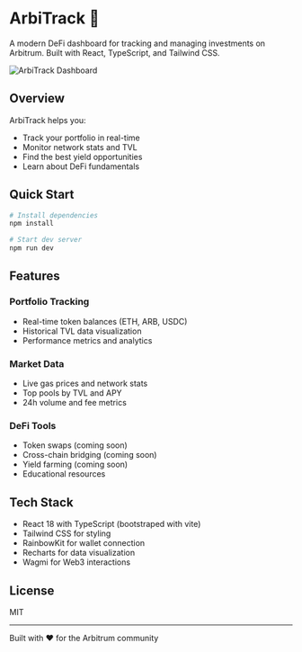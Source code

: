 # ArbiTrack 🚀

A modern DeFi dashboard for tracking and managing investments on Arbitrum. Built with React, TypeScript, and Tailwind CSS.

![ArbiTrack Dashboard](https://images.unsplash.com/photo-1642790106117-e829e14a795f?auto=format&fit=crop&q=80&w=2000&h=600)

## Overview

ArbiTrack helps you:

- Track your portfolio in real-time
- Monitor network stats and TVL
- Find the best yield opportunities
- Learn about DeFi fundamentals

## Quick Start

```bash
# Install dependencies
npm install

# Start dev server
npm run dev
```

## Features

### Portfolio Tracking

- Real-time token balances (ETH, ARB, USDC)
- Historical TVL data visualization
- Performance metrics and analytics

### Market Data

- Live gas prices and network stats
- Top pools by TVL and APY
- 24h volume and fee metrics

### DeFi Tools

- Token swaps (coming soon)
- Cross-chain bridging (coming soon)
- Yield farming (coming soon)
- Educational resources

## Tech Stack

- React 18 with TypeScript (bootstraped with vite)
- Tailwind CSS for styling
- RainbowKit for wallet connection
- Recharts for data visualization
- Wagmi for Web3 interactions

## License

MIT

---

Built with ❤️ for the Arbitrum community
